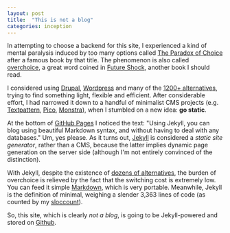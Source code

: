```yaml
---
layout: post
title:  "This is not a blog"
categories: inception
---
```

In attempting to choose a backend for this site, I experienced a kind of mental paralysis induced by too many options called [The Paradox of Choice](http://en.wikipedia.org/wiki/The_Paradox_of_Choice) after a famous book by that title. The phenomenon is also called [overchoice](http://en.wikipedia.org/wiki/Overchoice), a great word coined in [Future Shock](http://en.wikipedia.org/wiki/Future_Shock), another book I should read.

I considered using [Drupal](https://www.drupal.org/), [Wordpress](https://wordpress.com/) and many of the [1200+ alternatives](http://www.cmsmatrix.org/), trying to find something light, flexible and efficient. After considerable effort, I had narrowed it down to a handful of minimalist CMS projects (e.g. [Textpattern](http://textpattern.com/), [Pico](http://picocms.org/), [Monstra](http://monstra.org/)), when I stumbled on a new idea: **go static**.

At the bottom of [GitHub Pages](https://pages.github.com/) I noticed the text: "Using Jekyll, you can blog using beautiful Markdown syntax, and without having to deal with any databases." Um, yes please. As it turns out, [Jekyll](http://jekyllrb.com/) is considered a *static site generator*, rather than a CMS, because the latter implies dynamic page generation on the server side (although I'm not entirely convinced of the distinction).

With Jekyll, despite the existence of [dozens of alternatives](https://staticsitegenerators.net/), the burden of overchoice is relieved by the fact that the switching cost is extremely low. You can feed it simple [Markdown](http://daringfireball.net/projects/markdown/), which is very portable. Meanwhile, Jekyll is the definition of minimal, weighing a slender 3,363 lines of code (as counted by my [sloccount](http://www.dwheeler.com/sloccount/)).

So, this site, which is clearly *not a blog*, is going to be Jekyll-powered and stored on [Github](https://github.com/zharley/blog).

